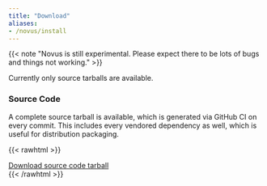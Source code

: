 ```yaml
---
title: "Download"
aliases:
- /novus/install
---
```


{{< note "Novus is still experimental. Please expect there to be lots of bugs and things not working." >}}

Currently only source tarballs are available.

### Source Code

A complete source tarball is available, which is generated via GitHub CI on every commit. This includes every vendored dependency as well, which is useful for distribution packaging.

{{< rawhtml >}}
<div class="buttons">
<a class="blurb-button" href="https://xiv.zone/distrib/novus/git/novus-source.tar.gz" download>Download source code tarball</a>
</div>
{{< /rawhtml >}}
